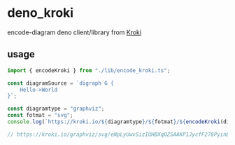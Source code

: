 # deno_kroki

encode-diagram deno client/library from [Kroki](https://docs.kroki.io/kroki/)

## usage

```ts:usage.ts
import { encodeKroki } from "./lib/encode_kroki.ts";

const diagramSource = `digraph G {
    Hello->World
}`;

const diagramtype = "graphviz";
const fotmat = "svg";
console.log(`https://kroki.io/${diagramtype}/${fotmat}/${encodeKroki(diagramSource)}`);

// https://kroki.io/graphviz/svg/eNpLyUwvSizIUHBXqOZSAAKP1JycfF278PyinBSuWgCRBQla
```